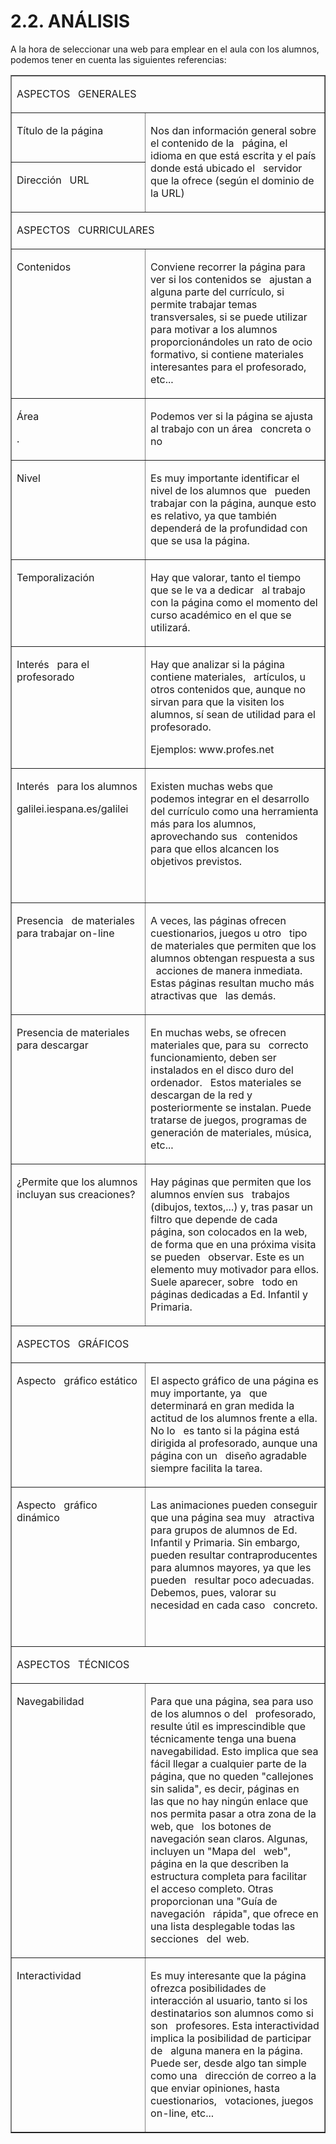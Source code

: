 
# 2.2. ANÁLISIS

A la hora de seleccionar una web para emplear en el aula con los alumnos, podemos tener en cuenta las siguientes referencias:

<table border="1" cellspacing="0" cellpadding="0">
<tbody>
<tr>
<td colspan="2" valign="top" width="652">
<p>ASPECTOS &nbsp; GENERALES</p>
</td>
</tr>
<tr>
<td valign="top" width="221">
<p>Título de la página</p>
</td>
<td rowspan="2" valign="top" width="431">
<p>Nos dan información general sobre el contenido de la &nbsp; página, el idioma en que está escrita y el país donde está ubicado el &nbsp; servidor que la ofrece (según el dominio de la URL)</p>
</td>
</tr>
<tr>
<td valign="top" width="221">
<p>Dirección &nbsp; URL</p>
</td>
</tr>
<tr>
<td colspan="2" valign="top" width="652">
<p>ASPECTOS &nbsp; CURRICULARES</p>
</td>
</tr>
<tr>
<td valign="top" width="221">
<p>Contenidos</p>
<p>&nbsp;</p>
</td>
<td valign="top" width="431">
<p>Conviene recorrer la página para ver si los contenidos se &nbsp; ajustan a alguna parte del currículo, si permite trabajar temas &nbsp; transversales, si se puede utilizar para motivar a los alumnos &nbsp; proporcionándoles un rato de ocio formativo, si contiene materiales &nbsp; interesantes para el profesorado, etc...</p>
</td>
</tr>
<tr>
<td valign="top" width="221">
<p>Área</p>
<p>.</p>
</td>
<td valign="top" width="431">
<p>Podemos ver si la página se ajusta al trabajo con un área &nbsp; concreta o no</p>
</td>
</tr>
<tr>
<td valign="top" width="221">
<p>Nivel</p>
<p>&nbsp;</p>
</td>
<td valign="top" width="431">
<p>Es muy importante identificar el nivel de los alumnos que &nbsp; pueden trabajar con la página, aunque esto es relativo, ya que también &nbsp; dependerá de la profundidad con que se usa la página.</p>
</td>
</tr>
<tr>
<td valign="top" width="221">
<p>Temporalización</p>
<p>&nbsp;</p>
</td>
<td valign="top" width="431">
<p>Hay que valorar, tanto el tiempo que se le va a dedicar &nbsp; al trabajo con la página como el momento del curso académico en el que se &nbsp; utilizará.</p>
</td>
</tr>
<tr>
<td valign="top" width="221">
<p>Interés &nbsp; para el profesorado</p>
<p>&nbsp;</p>
</td>
<td valign="top" width="431">
<p>Hay que analizar si la página contiene materiales, &nbsp; artículos, u otros contenidos que, aunque no sirvan para que la visiten los &nbsp; alumnos, sí sean de utilidad para el profesorado.</p>
<p>Ejemplos: www.profes.net</p>
</td>
</tr>
<tr>
<td valign="top" width="221">
<p>Interés &nbsp; para los alumnos</p>
<p>galilei.iespana.es/galilei</p>
</td>
<td valign="top" width="431">
<p>Existen muchas webs que podemos integrar en el desarrollo &nbsp; del currículo como una herramienta más para los alumnos, aprovechando sus &nbsp; contenidos para que ellos alcancen los objetivos previstos.</p>
<p>&nbsp;</p>
</td>
</tr>
<tr>
<td valign="top" width="221">
<p>Presencia &nbsp; de materiales para trabajar on-line</p>
<p>&nbsp;</p>
<p>&nbsp;</p>
</td>
<td valign="top" width="431">
<p>A veces, las páginas ofrecen cuestionarios, juegos u otro &nbsp; tipo de materiales que permiten que los alumnos obtengan respuesta a sus &nbsp; acciones de manera inmediata. Estas páginas resultan mucho más atractivas que &nbsp; las demás.</p>
</td>
</tr>
<tr>
<td valign="top" width="221">
<p>Presencia de materiales para descargar</p>
<p>&nbsp;</p>
</td>
<td valign="top" width="431">
<p>En muchas webs, se ofrecen materiales que, para su &nbsp; correcto funcionamiento, deben ser instalados en el disco duro del ordenador. &nbsp; Estos materiales se descargan de la red y posteriormente se instalan. Puede &nbsp; tratarse de juegos, programas de generación de materiales, música, etc...</p>
</td>
</tr>
<tr>
<td valign="top" width="221">
<p>¿Permite que los alumnos incluyan sus creaciones?</p>
<p>&nbsp;</p>
</td>
<td valign="top" width="431">
<p>Hay páginas que permiten que los alumnos envíen sus &nbsp; trabajos (dibujos, textos,...) y, tras pasar un filtro que depende de cada &nbsp; página, son colocados en la web, de forma que en una próxima visita se pueden &nbsp; observar. Este es un elemento muy motivador para ellos. Suele aparecer, sobre &nbsp; todo en páginas dedicadas a Ed. Infantil y Primaria.</p>
</td>
</tr>
<tr>
<td colspan="2" valign="top" width="652">
<p>ASPECTOS &nbsp; GRÁFICOS</p>
</td>
</tr>
<tr>
<td valign="top" width="221">
<p>Aspecto &nbsp; gráfico estático</p>
<p>&nbsp;</p>
</td>
<td valign="top" width="431">
<p>El aspecto gráfico de una página es muy importante, ya &nbsp; que determinará en gran medida la actitud de los alumnos frente a ella. No lo &nbsp; es tanto si la página está dirigida al profesorado, aunque una página con un &nbsp; diseño agradable siempre facilita la tarea.</p>
</td>
</tr>
<tr>
<td valign="top" width="221">
<p>Aspecto &nbsp; gráfico dinámico</p>
<p>&nbsp;</p>
</td>
<td valign="top" width="431">
<p>Las animaciones pueden conseguir que una página sea muy &nbsp; atractiva para grupos de alumnos de Ed. Infantil y Primaria. Sin embargo, &nbsp; pueden resultar contraproducentes para alumnos mayores, ya que les pueden &nbsp; resultar poco adecuadas. Debemos, pues, valorar su necesidad en cada caso &nbsp; concreto.</p>
<p>&nbsp;</p>
</td>
</tr>
<tr>
<td colspan="2" valign="top" width="652">
<p>ASPECTOS &nbsp; TÉCNICOS</p>
</td>
</tr>
<tr>
<td valign="top" width="221">
<p>Navegabilidad</p>
<p>&nbsp;</p>
</td>
<td valign="top" width="431">
<p>Para que una página, sea para uso de los alumnos o del &nbsp; profesorado, resulte útil es imprescindible que técnicamente tenga una buena &nbsp; navegabilidad. Esto implica que sea fácil llegar a cualquier parte de la &nbsp; página, que no queden "callejones sin salida", es decir, páginas en &nbsp; las que no hay ningún enlace que nos permita pasar a otra zona de la web, que &nbsp; los botones de navegación sean claros. Algunas, incluyen un "Mapa del &nbsp; web", página en la que describen la estructura completa para facilitar &nbsp; el acceso completo. Otras proporcionan una "Guía de navegación &nbsp; rápida", que ofrece en una lista desplegable todas las secciones &nbsp; del&nbsp; web.</p>
</td>
</tr>
<tr>
<td valign="top" width="221">
<p>Interactividad</p>
<p>&nbsp;</p>
</td>
<td valign="top" width="431">
<p>Es muy interesante que la página ofrezca posibilidades de &nbsp; interacción al usuario, tanto si los destinatarios son alumnos como si son &nbsp; profesores. Esta interactividad implica la posibilidad de participar de &nbsp; alguna manera en la página. Puede ser, desde algo tan simple como una &nbsp; dirección de correo a la que enviar opiniones, hasta cuestionarios, &nbsp; votaciones, juegos on-line, etc...</p>
</td>
</tr>
</tbody>
</table>

